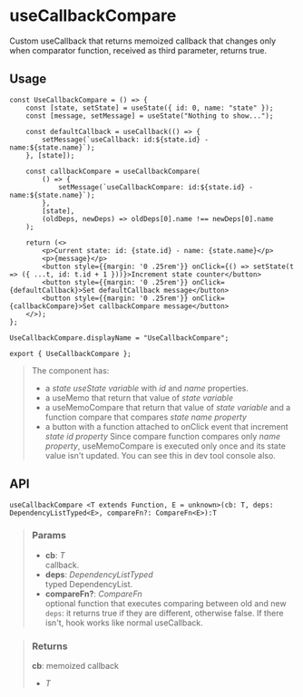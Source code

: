 # useCallbackCompare
Custom useCallback that returns memoized callback that changes only when comparator function, received as third parameter, returns true.

## Usage

```tsx
const UseCallbackCompare = () => {
	const [state, setState] = useState({ id: 0, name: "state" });
	const [message, setMessage] = useState("Nothing to show...");

	const defaultCallback = useCallback(() => {
		setMessage(`useCallback: id:${state.id} - name:${state.name}`);
	}, [state]);

	const callbackCompare = useCallbackCompare(
		() => {
			setMessage(`useCallbackCompare: id:${state.id} - name:${state.name}`);
		},
		[state],
		(oldDeps, newDeps) => oldDeps[0].name !== newDeps[0].name
	);

	return (<>
		<p>Current state: id: {state.id} - name: {state.name}</p>
		<p>{message}</p>
		<button style={{margin: '0 .25rem'}} onClick={() => setState(t => ({ ...t, id: t.id + 1 }))}>Increment state counter</button>
		<button style={{margin: '0 .25rem'}} onClick={defaultCallback}>Set defaultCallback message</button>
		<button style={{margin: '0 .25rem'}} onClick={callbackCompare}>Set callbackCompare message</button>
	</>);
};

UseCallbackCompare.displayName = "UseCallbackCompare";

export { UseCallbackCompare };
```

> The component has:
> - a _state useState variable_ with _id_ and _name_ properties.
> - a useMemo that return that value of _state variable_
> - a useMemoCompare that return that value of _state variable_ and a function compare that compares _state name property_
> - a button with a function attached to onClick event that increment _state id property_
> Since compare function compares only _name property_, useMemoCompare is executed only once and its state value isn't updated. You can see this in dev tool console also.


## API

```tsx
useCallbackCompare <T extends Function, E = unknown>(cb: T, deps: DependencyListTyped<E>, compareFn?: CompareFn<E>):T 
```

> ### Params
>
> - __cb__: _T_  
callback.
> - __deps__: _DependencyListTyped_  
typed DependencyList.
> - __compareFn?__: _CompareFn_  
optional function that executes comparing between old and new `deps`: it returns true if they are different, otherwise false. If there isn't, hook works like normal useCallback.
>

> ### Returns
>
> __cb__: memoized callback
> - _T_  
>